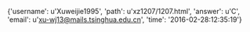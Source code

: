 {'username': u'Xuweijie1995', 'path': u'xz1207/1207.html', 'answer': u'C', 'email': u'xu-wj13@mails.tsinghua.edu.cn', 'time': '2016-02-28:12:35:19'}
